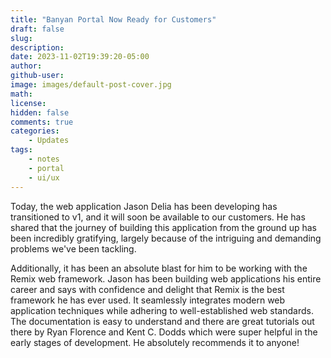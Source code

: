 ```yaml
---
title: "Banyan Portal Now Ready for Customers"
draft: false
slug:
description:
date: 2023-11-02T19:39:20-05:00
author:
github-user:
image: images/default-post-cover.jpg
math:
license:
hidden: false
comments: true
categories:
    - Updates
tags:
    - notes
    - portal
    - ui/ux
---
```

Today, the web application Jason Delia has been developing has transitioned to v1, and it will soon be available to our customers. He has shared that the journey of building this application from the ground up has been incredibly gratifying, largely because of the intriguing and demanding problems we've been tackling.

Additionally, it has been an absolute blast for him to be working with the Remix web framework. Jason has been building web applications his entire career and says with confidence and delight that Remix is the best framework he has ever used. It seamlessly integrates modern web application techniques while adhering to well-established web standards. The documentation is easy to understand and there are great tutorials out there by Ryan Florence and Kent C. Dodds which were super helpful in the early stages of development. He absolutely recommends it to anyone!

